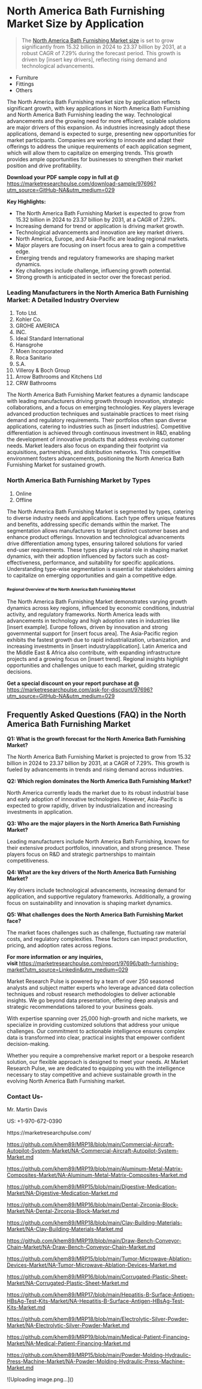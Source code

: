 <h1>North America Bath Furnishing Market&nbsp;Size by Application</h1><blockquote><p>The <a href="https://marketresearchpulse.com/download-sample/97696?utm_source=GitHub-NA&amp;utm_medium=029">North America Bath Furnishing Market size</a> is set to grow significantly from 15.32 billion in 2024 to 23.37 billion by 2031, at a robust CAGR of 7.29% during the forecast period. This growth is driven by [insert key drivers], reflecting rising demand and technological advancements.</p></blockquote><ul><li>Furniture<li> Fittings<li> Others</li></ul><p>The North America Bath Furnishing market size by application reflects significant growth, with key applications in North America Bath Furnishing and North America Bath Furnishing leading the way. Technological advancements and the growing need for more efficient, scalable solutions are major drivers of this expansion. As industries increasingly adopt these applications, demand is expected to surge, presenting new opportunities for market participants. Companies are working to innovate and adapt their offerings to address the unique requirements of each application segment, which will allow them to capitalize on emerging trends. This growth provides ample opportunities for businesses to strengthen their market position and drive profitability.</p><p><strong>Download your PDF sample copy in full at @ </strong><a href="https://marketresearchpulse.com/download-sample/97696?utm_source=GitHub-NA&amp;utm_medium=029">https://marketresearchpulse.com/download-sample/97696?utm_source=GitHub-NA&amp;utm_medium=029</a></p><p><strong>Key Highlights: </strong></p><ul><li>The North America Bath Furnishing Market is expected to grow from 15.32 billion in 2024 to 23.37 billion by 2031, at a CAGR of 7.29%.</li><li>Increasing demand for trend or application is driving market growth.</li><li>Technological advancements and innovation are key market drivers.</li><li>North America, Europe, and Asia-Pacific are leading regional markets.</li><li>Major players are focusing on insert focus area to gain a competitive edge.</li><li>Emerging trends and regulatory frameworks are shaping market dynamics.</li><li>Key challenges include challenge, influencing growth potential.</li><li>Strong growth is anticipated in sector over the forecast period.</li></ul><h3>Leading Manufacturers in the North America Bath Furnishing Market: A Detailed Industry Overview</h3><ol><li>Toto Ltd.</li><li>Kohler Co.</li><li>GROHE AMERICA</li><li>INC.</li><li>Ideal Standard International</li><li>Hansgrohe</li><li>Moen Incorporated</li><li>Roca Sanitario</li><li>S.A.</li><li>Villeroy & Boch Group</li><li>Arrow Bathrooms and Kitchens Ltd</li><li>CRW Bathrooms</li></ol><div class="flex max-w-full flex-col flex-grow"><div class="min-h-8 text-message flex w-full flex-col items-end gap-2 whitespace-normal break-words [.text-message+&amp;]:mt-5" dir="auto" data-message-author-role="assistant" data-message-id="fd8432e4-4910-450d-b182-61b7bfb0a01f" data-message-model-slug="gpt-4o"><div class="flex w-full flex-col gap-1 empty:hidden first:pt-[3px]"><div class="markdown prose w-full break-words dark:prose-invert light"><p>The North America Bath Furnishing Market features a dynamic landscape with leading manufacturers driving growth through innovation, strategic collaborations, and a focus on emerging technologies. Key players leverage advanced production techniques and sustainable practices to meet rising demand and regulatory requirements. Their portfolios often span diverse applications, catering to industries such as [insert industries]. Competitive differentiation is achieved through continuous investment in R&amp;D, enabling the development of innovative products that address evolving customer needs. Market leaders also focus on expanding their footprint via acquisitions, partnerships, and distribution networks. This competitive environment fosters advancements, positioning the North America Bath Furnishing Market for sustained growth.</p></div></div></div></div><h3>North America Bath Furnishing Market by Types</h3><ol><li>Online<li> Offline</li></ol><div class="flex max-w-full flex-col flex-grow"><div class="min-h-8 text-message flex w-full flex-col items-end gap-2 whitespace-normal break-words [.text-message+&amp;]:mt-5" dir="auto" data-message-author-role="assistant" data-message-id="084470be-0bb7-4664-bddf-5156b4f41249" data-message-model-slug="gpt-4o-mini"><div class="flex w-full flex-col gap-1 empty:hidden first:pt-[3px]"><div class="markdown prose w-full break-words dark:prose-invert light"><p>The North America Bath Furnishing Market is segmented by types, catering to diverse industry needs and applications. Each type offers unique features and benefits, addressing specific demands within the market. The segmentation allows manufacturers to target distinct customer bases and enhance product offerings. Innovation and technological advancements drive differentiation among types, ensuring tailored solutions for varied end-user requirements. These types play a pivotal role in shaping market dynamics, with their adoption influenced by factors such as cost-effectiveness, performance, and suitability for specific applications. Understanding type-wise segmentation is essential for stakeholders aiming to capitalize on emerging opportunities and gain a competitive edge.</p></div></div></div></div><h3><span style="font-size: 11px;">Regional Overview of the North America Bath Furnishing Market</span></h3><div class="flex max-w-full flex-col flex-grow"><div class="min-h-8 text-message flex w-full flex-col items-end gap-2 whitespace-normal break-words [.text-message+&amp;]:mt-5" dir="auto" data-message-author-role="assistant" data-message-id="e9038762-ce64-4e30-91c9-9bd413514231" data-message-model-slug="gpt-4o-mini"><div class="flex w-full flex-col gap-1 empty:hidden first:pt-[3px]"><div class="markdown prose w-full break-words dark:prose-invert light"><p>The North America Bath Furnishing Market demonstrates varying growth dynamics across key regions, influenced by economic conditions, industrial activity, and regulatory frameworks. North America leads with advancements in technology and high adoption rates in industries like [insert example]. Europe follows, driven by innovation and strong governmental support for [insert focus area]. The Asia-Pacific region exhibits the fastest growth due to rapid industrialization, urbanization, and increasing investments in [insert industry/application]. Latin America and the Middle East &amp; Africa also contribute, with expanding infrastructure projects and a growing focus on [insert trend]. Regional insights highlight opportunities and challenges unique to each market, guiding strategic decisions.</p></div></div></div></div><p><strong>Get a special discount on your report purchase at @ </strong><a href="https://marketresearchpulse.com/ask-for-discount/97696?utm_source=GitHub-NA&amp;utm_medium=029">https://marketresearchpulse.com/ask-for-discount/97696?utm_source=GitHub-NA&amp;utm_medium=029</a></p><h2>Frequently Asked Questions (FAQ) in the North America Bath Furnishing Market</h2><p><strong>Q1: What is the growth forecast for the North America Bath Furnishing Market?</strong></p><p>The North America Bath Furnishing Market is projected to grow from 15.32 billion in 2024 to 23.37 billion by 2031, at a CAGR of 7.29%. This growth is fueled by advancements in trends and rising demand across industries.</p><p><strong>Q2: Which region dominates the North America Bath Furnishing Market?</strong></p><p>North America currently leads the market due to its robust industrial base and early adoption of innovative technologies. However, Asia-Pacific is expected to grow rapidly, driven by industrialization and increasing investments in application.</p><p><strong>Q3: Who are the major players in the North America Bath Furnishing Market?</strong></p><p>Leading manufacturers include North America Bath Furnishing, known for their extensive product portfolios, innovation, and strong presence. These players focus on R&amp;D and strategic partnerships to maintain competitiveness.</p><p><strong>Q4: What are the key drivers of the North America Bath Furnishing Market?</strong></p><p>Key drivers include technological advancements, increasing demand for application, and supportive regulatory frameworks. Additionally, a growing focus on sustainability and innovation is shaping market dynamics.</p><p><strong>Q5: What challenges does the North America Bath Furnishing Market face?</strong></p><p>The market faces challenges such as challenge, fluctuating raw material costs, and regulatory complexities. These factors can impact production, pricing, and adoption rates across regions.</p><p><strong>For more information or any inquiries, visit&nbsp;</strong><a href="https://marketresearchpulse.com/report/97696/bath-furnishing-market?utm_source=Linkedin&utm_medium=029">https://marketresearchpulse.com/report/97696/bath-furnishing-market?utm_source=Linkedin&utm_medium=029</a></p><p>Market Research Pulse is powered by a team of over 250 seasoned analysts and subject matter experts who leverage advanced data collection techniques and robust research methodologies to deliver actionable insights. We go beyond data presentation, offering deep analysis and strategic recommendations tailored to your business goals.</p><p>With expertise spanning over 25,000 high-growth and niche markets, we specialize in providing customized solutions that address your unique challenges. Our commitment to actionable intelligence ensures complex data is transformed into clear, practical insights that empower confident decision-making.</p><p>Whether you require a comprehensive market report or a bespoke research solution, our flexible approach is designed to meet your needs. At Market Research Pulse, we are dedicated to equipping you with the intelligence necessary to stay competitive and achieve sustainable growth in the evolving North America Bath Furnishing market.</p><h3><strong>Contact Us-</strong></h3><p>Mr. Martin Davis</p><p>US: +1-970-672-0390</p><p>https://marketresearchpulse.com/</p><p><a href="https://github.com/khem89/MRP18/blob/main/Commercial-Aircraft-Autopilot-System-Market/NA-Commercial-Aircraft-Autopilot-System-Market.md">https://github.com/khem89/MRP18/blob/main/Commercial-Aircraft-Autopilot-System-Market/NA-Commercial-Aircraft-Autopilot-System-Market.md</a></p><p><a href="https://github.com/khem89/MRP19/blob/main/Aluminum-Metal-Matrix-Composites-Market/NA-Aluminum-Metal-Matrix-Composites-Market.md">https://github.com/khem89/MRP19/blob/main/Aluminum-Metal-Matrix-Composites-Market/NA-Aluminum-Metal-Matrix-Composites-Market.md</a></p><p><a href="https://github.com/khem89/MRP15/blob/main/Digestive-Medication-Market/NA-Digestive-Medication-Market.md">https://github.com/khem89/MRP15/blob/main/Digestive-Medication-Market/NA-Digestive-Medication-Market.md</a></p><p><a href="https://github.com/khem89/MRP16/blob/main/Dental-Zirconia-Block-Market/NA-Dental-Zirconia-Block-Market.md">https://github.com/khem89/MRP16/blob/main/Dental-Zirconia-Block-Market/NA-Dental-Zirconia-Block-Market.md</a></p><p><a href="https://github.com/khem89/MRP18/blob/main/Clay-Building-Materials-Market/NA-Clay-Building-Materials-Market.md">https://github.com/khem89/MRP18/blob/main/Clay-Building-Materials-Market/NA-Clay-Building-Materials-Market.md</a></p><p><a href="https://github.com/khem89/MRP19/blob/main/Draw-Bench-Conveyor-Chain-Market/NA-Draw-Bench-Conveyor-Chain-Market.md">https://github.com/khem89/MRP19/blob/main/Draw-Bench-Conveyor-Chain-Market/NA-Draw-Bench-Conveyor-Chain-Market.md</a></p><p><a href="https://github.com/khem89/MRP15/blob/main/Tumor-Microwave-Ablation-Devices-Market/NA-Tumor-Microwave-Ablation-Devices-Market.md">https://github.com/khem89/MRP15/blob/main/Tumor-Microwave-Ablation-Devices-Market/NA-Tumor-Microwave-Ablation-Devices-Market.md</a></p><p><a href="https://github.com/khem89/MRP16/blob/main/Corrugated-Plastic-Sheet-Market/NA-Corrugated-Plastic-Sheet-Market.md">https://github.com/khem89/MRP16/blob/main/Corrugated-Plastic-Sheet-Market/NA-Corrugated-Plastic-Sheet-Market.md</a></p><p><a href="https://github.com/khem89/MRP17/blob/main/Hepatitis-B-Surface-Antigen-HBsAg-Test-Kits-Market/NA-Hepatitis-B-Surface-Antigen-HBsAg-Test-Kits-Market.md">https://github.com/khem89/MRP17/blob/main/Hepatitis-B-Surface-Antigen-HBsAg-Test-Kits-Market/NA-Hepatitis-B-Surface-Antigen-HBsAg-Test-Kits-Market.md</a></p><p><a href="https://github.com/khem89/MRP18/blob/main/Electrolytic-Silver-Powder-Market/NA-Electrolytic-Silver-Powder-Market.md">https://github.com/khem89/MRP18/blob/main/Electrolytic-Silver-Powder-Market/NA-Electrolytic-Silver-Powder-Market.md</a></p><p><a href="https://github.com/khem89/MRP19/blob/main/Medical-Patient-Financing-Market/NA-Medical-Patient-Financing-Market.md">https://github.com/khem89/MRP19/blob/main/Medical-Patient-Financing-Market/NA-Medical-Patient-Financing-Market.md</a></p><p><a href="https://github.com/khem89/MRP15/blob/main/Powder-Molding-Hydraulic-Press-Machine-Market/NA-Powder-Molding-Hydraulic-Press-Machine-Market.md">https://github.com/khem89/MRP15/blob/main/Powder-Molding-Hydraulic-Press-Machine-Market/NA-Powder-Molding-Hydraulic-Press-Machine-Market.md</a></p>
![Uploading image.png…]()
